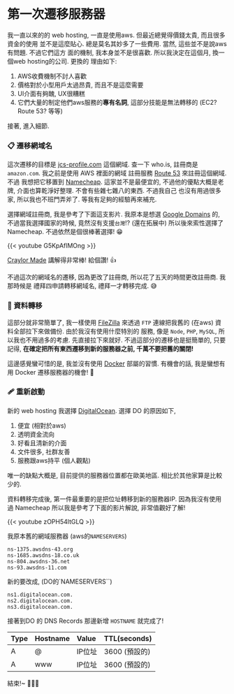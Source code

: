 # 第一次遷移服務器


我一直以來的的 web hosting, 一直是使用aws. 但最近總覺得價錢太貴, 而且很多資金的使用
並不是這麼貼心. 總是莫名其妙多了一些費用. 當然, 這些並不是說aws有問題. 不過它們這方
面的機制, 我本身並不是很喜歡. 所以我決定在這個月, 換一個web hosting的公司. 更換的
理由如下:

<!-- more -->

1. AWS收費機制不討人喜歡
2. 價格對於小型用戶太過昂貴, 而且不是這麼需要
3. UI介面有夠醜, UX很糟糕
4. 它們大量的制定他們aws服務的**專有名詞**, 這部分技能是無法轉移的 (EC2? Route 53? 等等)

接著, 進入細節.

### 📋 遷移網域名

這次遷移的目標是 [jcs-profile.com](https://who.is/whois/jcs-profile.com)
這個網域. 查一下 who.is, 註冊商是 `amazon.com`. 我之前是使用 AWS 裡面的網域
註冊服務 [Route 53](https://aws.amazon.com/route53/) 來註冊這個網域. 不過
我想把它移置到 [Namecheap](https://www.namecheap.com/). 這家並不是最便宜的,
不過他的優點大概是老牌, 介面也算乾淨好整理. 不會有些雜七雜八的東西. 不過我自己
也沒有用過很多家, 所以我也不班門弄斧了. 等我有足夠的經驗再來補充.

選擇網域註冊商, 我是參考了下面這支影片. 我原本是想選 [Google Domains](https://domains.google/)
的, 不過當我選擇國家的時候, 竟然沒有支援`台灣`!? (還在拓展中) 所以後來索性選擇了
Namecheap. 不過依然是個很棒著選擇! 😁

{{< youtube G5KpAflMOng >}}

[Craylor Made](https://www.youtube.com/c/CraylorMade) 講解得非常棒! 給個讚! 👍

不過這次的網域名的遷移, 因為更改了註冊商, 所以花了五天的時間更改註冊商. 我那時候是
禮拜四申請轉移網域名, 禮拜一才轉移完成. 😅

### 📂 資料轉移

這部分就非常簡單了, 我一樣使用 [FileZilla](https://filezilla-project.org/)
來透過 `FTP` 連線把我舊的 (在aws) 資料全部拉下來做備份. 由於我沒有使用什麼特別的
服務, 像是 `Node`, `PHP`, `MySQL`, 所以我也不用過多的考慮. 先直接拉下來就好.
不過這部分的遷移也是挺簡單的, 只要記得, **在確定把所有東西遷移到新的服務器之前,
千萬不要把舊的關閉!**

這邊感覺蠻可惜的是, 我並沒有使用 [Docker](https://www.docker.com/) 部屬的習慣.
有機會的話, 我是蠻想有用 Docker 遷移服務器的機會! 🙂

### 🩹 重新啟動

新的 web hosting 我選擇 [DigitalOcean](https://www.digitalocean.com/).
選擇 DO 的原因如下,

1. 便宜 (相對於aws)
2. 透明資金流向
3. 好看且清新的介面
4. 文件很多, 社群友善
5. 服務跟aws持平 (個人觀點)

唯一的缺點大概是, 目前提供的服務器位置都在歐美地區. 相比於其他家算是比較少的.

資料轉移完成後, 第一件最重要的是把位址轉移到新的服務器IP. 因為我沒有使用過 Namecheap
所以我是參考了下面的影片解說, 非常值觀好了解!

{{< youtube zOPH54ltGLQ >}}

我原本舊的網域服務器 (aws的`NAMESERVERS`)

```
ns-1375.awsdns-43.org
ns-1685.awsdns-18.co.uk
ns-804.awsdns-36.net
ns-93.awsdns-11.com
```

新的要改成, (DO的`NAMESERVERS``)

```
ns1.digitalocean.com.
ns2.digitalocean.com.
ns3.digitalocean.com.
```

接著到DO 的 DNS Records 那邊新增 `HOSTNAME` 就完成了!

| Type | Hostname | Value  | TTL(seconds)  |
|:-----|:---------|:-------|:--------------|
| A    | @        | IP位址 | 3600 (預設的) |
| A    | www      | IP位址 | 3600 (預設的) |

結束!~ 🥳🎉🎊

